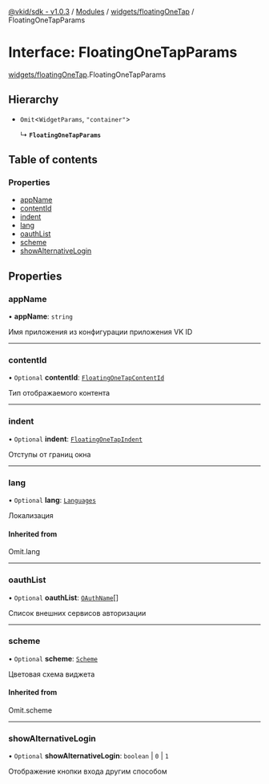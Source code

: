 [@vkid/sdk - v1.0.3](../README.md) / [Modules](../modules.md) / [widgets/floatingOneTap](../modules/widgets_floatingOneTap.md) / FloatingOneTapParams

# Interface: FloatingOneTapParams

[widgets/floatingOneTap](../modules/widgets_floatingOneTap.md).FloatingOneTapParams

## Hierarchy

- `Omit`<`WidgetParams`, ``"container"``\>

  ↳ **`FloatingOneTapParams`**

## Table of contents

### Properties

- [appName](widgets_floatingOneTap.FloatingOneTapParams.md#appname)
- [contentId](widgets_floatingOneTap.FloatingOneTapParams.md#contentid)
- [indent](widgets_floatingOneTap.FloatingOneTapParams.md#indent)
- [lang](widgets_floatingOneTap.FloatingOneTapParams.md#lang)
- [oauthList](widgets_floatingOneTap.FloatingOneTapParams.md#oauthlist)
- [scheme](widgets_floatingOneTap.FloatingOneTapParams.md#scheme)
- [showAlternativeLogin](widgets_floatingOneTap.FloatingOneTapParams.md#showalternativelogin)

## Properties

### appName

• **appName**: `string`

Имя приложения из конфигурации приложения VK ID

___

### contentId

• `Optional` **contentId**: [`FloatingOneTapContentId`](../enums/widgets_floatingOneTap.FloatingOneTapContentId.md)

Тип отображаемого контента

___

### indent

• `Optional` **indent**: [`FloatingOneTapIndent`](widgets_floatingOneTap.FloatingOneTapIndent.md)

Отступы от границ окна

___

### lang

• `Optional` **lang**: [`Languages`](../enums/types.Languages.md)

Локализация

#### Inherited from

Omit.lang

___

### oauthList

• `Optional` **oauthList**: [`OAuthName`](../enums/widgets_oauthList.OAuthName.md)[]

Список внешних сервисов авторизации

___

### scheme

• `Optional` **scheme**: [`Scheme`](../enums/types.Scheme.md)

Цветовая схема виджета

#### Inherited from

Omit.scheme

___

### showAlternativeLogin

• `Optional` **showAlternativeLogin**: `boolean` \| ``0`` \| ``1``

Отображение кнопки входа другим способом
